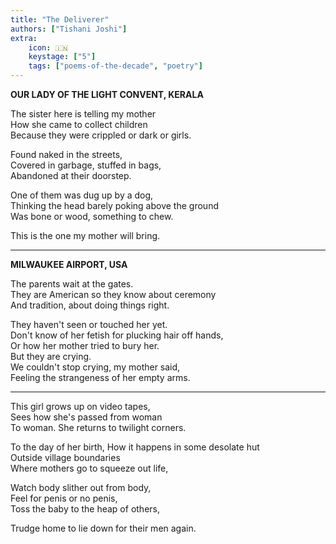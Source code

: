 ```yaml
---
title: "The Deliverer"
authors: ["Tishani Joshi"]
extra:
    icon: 🇮🇳
    keystage: ["5"]
    tags: ["poems-of-the-decade", "poetry"]
---
```

**OUR LADY OF THE LIGHT CONVENT, KERALA**
  
The sister here is telling my mother  
How she came to collect children  
Because they were crippled or dark or girls.  
  
Found naked in the streets,  
Covered in garbage, stuffed in bags,  
Abandoned at their doorstep.  
  
One of them was dug up by a dog,  
Thinking the head barely poking above the ground  
Was bone or wood, something to chew.  
  
This is the one my mother will bring.  
  
* * *  
  
**MILWAUKEE AIRPORT, USA**
  
The parents wait at the gates.  
They are American so they know about ceremony  
And tradition, about doing things right.  
  
They haven't seen or touched her yet.  
Don't know of her fetish for plucking hair off hands,  
Or how her mother tried to bury her.  
But they are crying.  
We couldn't stop crying, my mother said,  
Feeling the strangeness of her empty arms.  
  
* * *  
  
This girl grows up on video tapes,  
Sees how she's passed from woman  
To woman. She returns to twilight corners.  
  
To the day of her birth, How it happens in some desolate hut  
Outside village boundaries  
Where mothers go to squeeze out life,  
  
Watch body slither out from body,  
Feel for penis or no penis,  
Toss the baby to the heap of others,  
  
Trudge home to lie down for their men again.
